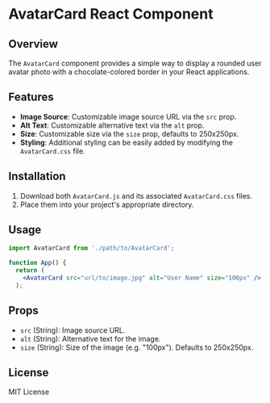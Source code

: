 # AvatarCard React Component

## Overview

The `AvatarCard` component provides a simple way to display a rounded user avatar photo with a chocolate-colored border in your React applications.

## Features

- **Image Source**: Customizable image source URL via the `src` prop.
- **Alt Text**: Customizable alternative text via the `alt` prop.
- **Size**: Customizable size via the `size` prop, defaults to 250x250px.
- **Styling**: Additional styling can be easily added by modifying the `AvatarCard.css` file.

## Installation

1. Download both `AvatarCard.js` and its associated `AvatarCard.css` files.
2. Place them into your project's appropriate directory.

## Usage

```jsx
import AvatarCard from './path/to/AvatarCard';

function App() {
  return (
    <AvatarCard src="url/to/image.jpg" alt="User Name" size="100px" />
  );
```

## Props

- `src` (String): Image source URL.
- `alt` (String): Alternative text for the image.
- `size` (String): Size of the image (e.g. "100px"). Defaults to 250x250px.

## License

MIT License

